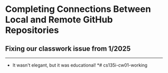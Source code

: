 # Completing Connections Between Local and Remote GitHub Repositories 
## Fixing our classwork issue from 1/2025

----------------------------------------

* It wasn't elegant, but it was educational! *# cs135i-cw01-working